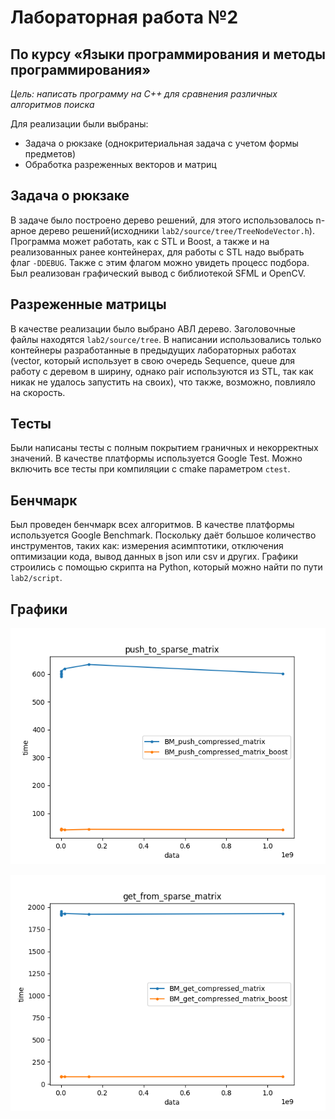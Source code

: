            
# Лабораторная работа №2

## **По курсу «Языки программирования и методы программирования»**

_Цель: написать программу на C++ для сравнения различных алгоритмов поиска_

Для реализации были выбраны:

- Задача о рюкзаке (однокритериальная задача с учетом формы предметов)
- Обработка разреженных векторов и матриц

## Задача о рюкзаке

В задаче было построено дерево решений, для этого использовалось n-арное дерево решений(исходники ```lab2/source/tree/TreeNodeVector.h```). Программа может работать, как с STL и Boost, а также и на реализованных ранее контейнерах, для работы с STL надо выбрать флаг ```-DDEBUG```. Также с этим флагом можно увидеть процесс подбора. Был реализован графический вывод с библиотекой SFML и OpenCV.

## Разреженные матрицы

В качестве реализации было выбрано АВЛ дерево. Заголовочные файлы находятся ```lab2/source/tree```. В написании использовались только контейнеры разработанные в предыдущих лабораторных работах (vector, который использует в свою очередь Sequence, queue для работу с деревом в ширину, однако pair используются из STL, так как никак не удалось запустить на своих), что также, возможно, повлияло на скорость.

## Тесты

Были написаны тесты с полным покрытием граничных и некорректных значений. В качестве платформы используется Google Test. Можно включить все тесты при компиляции с cmake параметром ```ctest```.

## Бенчмарк

Был проведен бенчмарк всех алгоритмов. В качестве платформы используется Google Benchmark. Поскольку даёт большое количество инструментов, таких как: измерения асимптотики, отключения оптимизации кода, вывод данных в json или csv и других. Графики строились с помощью скрипта на Python, который можно найти по пути ```lab2/script```.

## Графики

![Push to sparse](graphic/push_sparse_matrix.png)

![Get from sparse](graphic/get_sparse_matrix.png)